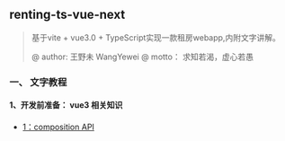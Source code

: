 ## renting-ts-vue-next

> 基于vite + vue3.0 + TypeScript实现一款租房webapp,内附文字讲解。
>
> @ author:  王野未 WangYewei
> @ motto： 求知若渴，虚心若愚

### 一、 文字教程

#### 1、开发前准备： vue3 相关知识

- [1：composition API](https://github.com/WangYeWei/renting-ts-vue-next/issues/1)